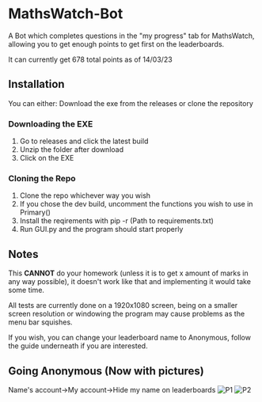 # MathsWatch-Bot
A Bot which completes questions in the "my progress" tab for MathsWatch, allowing you to get enough points to get first on the leaderboards.

It can currently get 678 total points as of 14/03/23

## Installation
You can either:
Download the exe from the releases
or clone the repository

### Downloading the EXE
1. Go to releases and click the latest build
2. Unzip the folder after download
3. Click on the EXE

### Cloning the Repo
1. Clone the repo whichever way you wish
2. If you chose the dev build, uncomment the functions you wish to use in Primary()
3. Install the reqirements with pip -r (Path to requirements.txt)
4. Run GUI.py and the program should start properly

## Notes
This **CANNOT** do your homework (unless it is to get x amount of marks in any way possible), it doesn't work like that and implementing it would take some time.

All tests are currently done on a 1920x1080 screen, being on a smaller screen resolution or windowing the program may cause problems as the menu bar squishes.

If you wish, you can change your leaderboard name to Anonymous, follow the guide underneath if you are interested.

## Going Anonymous (Now with pictures)
Name's account->My account->Hide my name on leaderboards
![P1](https://github.com/Brighter-bits/MathsWatch-Bot/assets/85905618/83090bd9-86c0-4016-bf47-dcaaf5a84b5b)
![P2](https://github.com/Brighter-bits/MathsWatch-Bot/assets/85905618/024e9ec9-09c2-49ba-8621-cb264774e056)

